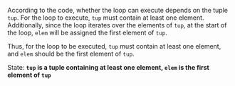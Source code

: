 According to the code, whether the loop can execute depends on the tuple `tup`. For the loop to execute, `tup` must contain at least one element. Additionally, since the loop iterates over the elements of `tup`, at the start of the loop, `elem` will be assigned the first element of `tup`. 

Thus, for the loop to be executed, `tup` must contain at least one element, and `elem` should be the first element of `tup`.

State: **`tup` is a tuple containing at least one element, `elem` is the first element of `tup`**